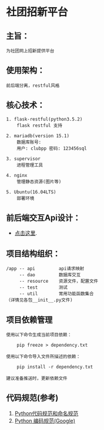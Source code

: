 # 社团招新平台

## 主旨：
    为社团网上招新提供平台
## 使用架构：
    前后端分离，restful风格
## 核心技术：
    1. flask-restful(python3.5.2)
        flask restful 支持
        
    2. mariadb(version 15.1)
        数据库账号:
        用户: clubpp 密码: 123456sql
        
    3. supervisor
        进程管理工具

    4. nginx
        管理静态资源(图片等)

    5. Ubuntu(16.04LTS)
        部署环境
    
## 前后端交互Api设计：
- [点击这里](https://github.com/Rabbit-A512/clubpp).

## 项目结构组织：
    /app -- api         api请求映射
         -- dao         数据库交互
         -- resource    资源文件，配置文件
         -- test        测试
         -- util        常用功能函数集合
    （详情见各包__init__.py文件)
## 项目依赖管理
    使用以下命令生成当前项目依赖：
```
    pip freeze > dependency.txt
```
    
    
    使用以下命令导入文件所描述的依赖：
```
    pip install -r dependency.txt
```
    
    
    建议准备推送时，更新依赖文件
## 代码规范(参考)
1. [Python代码规范和命名规范](http://www.imooc.com/article/19184?block_id=tuijian_wz#child_5_1)
2. [Python 编码规范(Google)](http://www.runoob.com/w3cnote/google-python-styleguide.html)